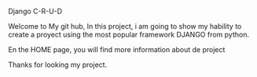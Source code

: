 Django C-R-U-D

Welcome to My git hub, In this project, i am going to show my hability to create a proyect using the most popular framework DJANGO from python.

En the HOME page, you will find more information about de project

Thanks for looking my project.


